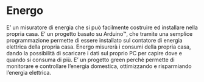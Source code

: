 # Energo
E’ un misuratore di energia che si può facilmente costruire ed installare nella propria casa. E’ un progetto basato su Arduino™, che tramite una semplice programmazione permette di essere installato sul contatore di energia elettrica della propria casa. Energo misurerà i consumi della propria casa, dando la possibilità di scaricare i dati sul proprio PC per capire dove e quando si consuma di più. E’ un progetto green perchè permette di monitorare e controllare l’energia domestica, ottimizzando e risparmiando l’energia elettrica.
